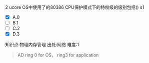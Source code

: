 2
ucore OS中使用了的80386 CPU保护模式下的特权级的级别包括() s1
- [x] A.0
- [ ] B.1
- [ ] C.2
- [x] D.3

知识点:物理内存管理
出处:网络
难度:1
> AD ring 0 for OS， ring3 for application
